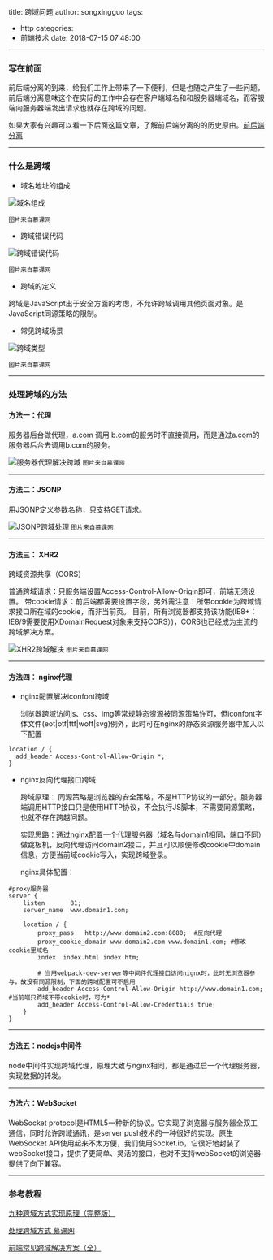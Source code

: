 title: 跨域问题
author: songxingguo
tags:
  - http
categories:
  - 前端技术
date: 2018-07-15 07:48:00
---
### 写在前面

前后端分离的到来，给我们工作上带来了一下便利，但是也随之产生了一些问题，前后端分离意味这个在实际的工作中会存在客户端域名和和服务器端域名，而客服端向服务器端发出请求也就存在跨域的问题。

如果大家有兴趣可以看一下后面这篇文章，了解前后端分离的的历史原由。[前后端分离](https://blog.csdn.net/L_apple8/article/details/80782603)

<!-- more -->

---
### 什么是跨域

  - 域名地址的组成

  ![域名组成](https://graphbed.qiniu.songxingguo.com/cross-domain/%E8%B7%A8%E5%9F%9F.jpg)

 `图片来自慕课网`

  - 跨域错误代码

  ![跨域错误代码](https://graphbed.qiniu.songxingguo.com/cross-domain/%E8%B7%A8%E5%9F%9F%E9%94%99%E8%AF%AF%E4%BB%A3%E7%A0%81.jpg)

  `图片来自慕课网`

  - 跨域的定义

   跨域是JavaScript出于安全方面的考虑，不允许跨域调用其他页面对象。是JavaScript同源策略的限制。

  - 常见跨域场景

   ![跨域类型](https://graphbed.qiniu.songxingguo.com/cross-domain/%E8%B7%A8%E5%9F%9F%E7%9A%84%E7%B1%BB%E5%9E%8B.jpg)

   `图片来自慕课网`

---
### 处理跨域的方法

 #### **方法一：代理**

 服务器后台做代理，a.com 调用 b.com的服务时不直接调用，而是通过a.com的服务器后台去调用b.com的服务。

 ![服务器代理解决跨域](https://graphbed.qiniu.songxingguo.com/%E6%9C%8D%E5%8A%A1%E5%99%A8%E4%BB%A3%E7%90%86%E8%A7%A3%E5%86%B3%E8%B7%A8%E5%9F%9Fjpg.jpg)
 `图片来自慕课网`

---
 #### **方法二：JSONP**

 用JSONP定义参数名称，只支持GET请求。

 ![JSONP跨域处理](https://graphbed.qiniu.songxingguo.com/cross-domain/JSONP%E8%B7%A8%E5%9F%9F%E5%A4%84%E7%90%86.jpg)
 `图片来自慕课网`

---
 #### **方法三： XHR2**

  跨域资源共享（CORS）

普通跨域请求：只服务端设置Access-Control-Allow-Origin即可，前端无须设置。
带cookie请求：前后端都需要设置字段，另外需注意：所带cookie为跨域请求接口所在域的cookie，而非当前页。
目前，所有浏览器都支持该功能(IE8+：IE8/9需要使用XDomainRequest对象来支持CORS）)，CORS也已经成为主流的跨域解决方案。

 ![XHR2跨域解决](https://graphbed.qiniu.songxingguo.com/cross-domain/XHR2%E8%B7%A8%E5%9F%9F%E8%A7%A3%E5%86%B3.jpg) 
  `图片来自慕课网`

---
#### **方法四： nginx代理**

- nginx配置解决iconfont跨域

   浏览器跨域访问js、css、img等常规静态资源被同源策略许可，但iconfont字体文件(eot|otf|ttf|woff|svg)例外，此时可在nginx的静态资源服务器中加入以下配置

```
location / {
  add_header Access-Control-Allow-Origin *;
}
```
- nginx反向代理接口跨域

   跨域原理： 同源策略是浏览器的安全策略，不是HTTP协议的一部分。服务器端调用HTTP接口只是使用HTTP协议，不会执行JS脚本，不需要同源策略，也就不存在跨越问题。

   实现思路：通过nginx配置一个代理服务器（域名与domain1相同，端口不同）做跳板机，反向代理访问domain2接口，并且可以顺便修改cookie中domain信息，方便当前域cookie写入，实现跨域登录。

  nginx具体配置：
```
#proxy服务器
server {
    listen       81;
    server_name  www.domain1.com;

    location / {
        proxy_pass   http://www.domain2.com:8080;  #反向代理
        proxy_cookie_domain www.domain2.com www.domain1.com; #修改cookie里域名
        index  index.html index.htm;

        # 当用webpack-dev-server等中间件代理接口访问nignx时，此时无浏览器参与，故没有同源限制，下面的跨域配置可不启用
        add_header Access-Control-Allow-Origin http://www.domain1.com;  #当前端只跨域不带cookie时，可为*
        add_header Access-Control-Allow-Credentials true;
    }
}
```
---
#### **方法五：nodejs中间件** 

node中间件实现跨域代理，原理大致与nginx相同，都是通过启一个代理服务器，实现数据的转发。

---
#### **方法六：WebSocket**

WebSocket protocol是HTML5一种新的协议。它实现了浏览器与服务器全双工通信，同时允许跨域通讯，是server push技术的一种很好的实现。原生WebSocket API使用起来不太方便，我们使用Socket.io，它很好地封装了webSocket接口，提供了更简单、灵活的接口，也对不支持webSocket的浏览器提供了向下兼容。

---
### 参考教程

[九种跨域方式实现原理（完整版）](https://mp.weixin.qq.com/s/zU6EyuuIqDbowAUMZwlH9Q)

[处理跨域方式 慕课网](https://www.imooc.com/video/6238)

[前端常见跨域解决方案（全）](https://www.cnblogs.com/roam/p/7520433.html)